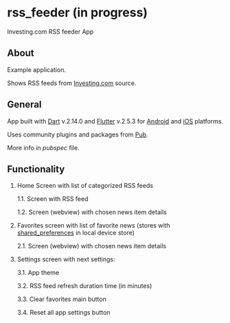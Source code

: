 # rss_feeder (in progress)

Investing.com RSS feeder App

## About

Example application.

Shows RSS feeds from [Investing.com](https://ru.investing.com/webmaster-tools/rss) source.

## General

App built with [Dart](https://dart.dev) v.2.14.0 and [Flutter](https://flutter.dev) v.2.5.3
for [Android](https://www.android.com) and [iOS](https://www.apple.com/ru/ios) platforms.

Uses community plugins and packages from [Pub](https://pub.dev).

More info in *pubspec* file.

## Functionality

1. Home Screen with list of categorized RSS feeds
   
   1.1. Screen with RSS feed

   1.2. Screen (webview) with chosen news item details
   
2. Favorites screen with list of favorite news
   (stores with [shared_preferences](https://pub.dev/packages/shared_preferences) in local device store)
   
   2.1. Screen (webview) with chosen news item details
   
3. Settings screen with next settings:
   
   3.1. App theme
   
   3.2. RSS feed refresh duration time (in minutes)
   
   3.3. Clear favorites main button
   
   3.4. Reset all app settings button
   
